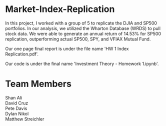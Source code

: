 # Market-Index-Replication
In this project, I worked with a group of 5 to replicate the DJIA and SP500 portfolios. In our analysis, we utilized the Wharton Database (WRDS) to pull stock data. We were able to generate an annual return of 14.53% for SP500 replication, outperforming actual SP500, SPY, and VFIAX Mutual Fund.

Our one page final report is under the file name 'HW 1 Index Replication.pdf'. 

Our code is under the final name 'Investment Theory - Homework 1.ipynb'.

# Team Members
Shan Ali \
David Cruz \
Pete Davis \
Dylan Nikol \
Matthew Streichler 


